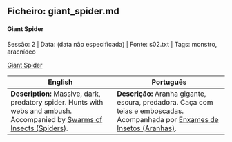 ## Ficheiro: giant_spider.md

#### Giant Spider

Sessão: 2 | Data: (data não especificada) | Fonte: s02.txt | Tags: monstro, aracnídeo

[Giant Spider](giant_spider.png)

| English | Português |
|---------|-----------|
| **Description:** Massive, dark, predatory spider. Hunts with webs and ambush. Accompanied by [Swarms of Insects (Spiders)](swarms_of_insects_spiders.md). | **Descrição:** Aranha gigante, escura, predadora. Caça com teias e emboscadas. Acompanhada por [Enxames de Insetos (Aranhas)](swarms_of_insects_spiders.md). |



















